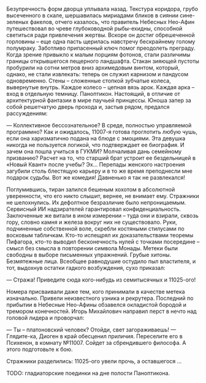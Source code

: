 Безупречность форм дворца уплывала назад. Текстура коридора, грубо высеченного в скале, шершавилась мириадами бликов в сиянии сине-зеленых факелов, отчего казалось, что правитель Небесных Нео-Афин путешествовал во чреве глубоководной рыбы-ехидны, способной светиться ради привлечения жертвы. Вскоре он достиг обрешеченной горловины – еще одна пасть щерилась навстречу бескрайнему голому полумраку. Заботливо припасенный ключ помог преодолеть преграду. Когда зрение привыкло к малым порциям фотонов, стали различимы границы открывшегося пещерного ландшафта. Стакан зияющей пустоты пробурили на сотни метров вниз архимедовым винтом, который, однако, не стали извлекать: теперь он служил карнизом и пандусом одновременно. Стены – сложенные стопкой зубчатые колеса, вывернутые внутрь. Каждое колесо – цепная вязь арок. Каждая арка – вход в отдельную темницу. Паноптикон. Настоящий, в отличие от архитектурной фантазии в мире паучьей принцессы. Юноша запер за собой решетчатую дверь прохода и, застыв рядом, предался рассуждениям:   

— Коллективное бессознательное? В среде, полностью управляемой программно? Как и ожидалось, 11007-я готова проглотить любую чушь, если она харизматично подана на блюде с эмоциями. Эта девушка никогда не пользуется логикой, что подтверждает ее биография. И зачем она пошла учиться в ГУКМИ? Молчаливая дань семейному призванию? Расчет на то, что старший брат устроит ее бездельницей в «Новый Квант» после учебы? Эх... Перепады женского настроения загубили столь блестящую карьеру и в то же время преподнесли мне подарок судьбы. Вот же комедия! Давненько я так не развлекался!

Поглумившись, тиран залился бешеным хохотом в абсолютной уверенности, что его никто слышит, вернее, не внимает ему. Стражники не шелохнулись. Их дефолтное безразличие было непроницаемым. Сервисный ИИ надзирателей гарантировал конфиденциальность. Заключенные же витали в ином измерении – туда они и взирали, сквозь гору, словно камня и железа вокруг них не существовало. Руки, подчиненные собственной воле, скребли костяными стилусами по восковым табличкам. Кто-то испещрял их доказательствами теоремы Пифагора, кто-то выводил бесконечность нулей с точками посередине – смысл без смысла в повторении символа Монады. Метеки были свободны в выборе письменных упражнений. Грубые хитоны. Безмятежные лица. Всеобщее равнодушие остудило пыл властителя, и тот, выдохнув остатки гадкого возбуждения, сухо приказал:

— Стража! Приведите сюда кого-нибудь из семитысячных и 11025-ого!

Номера присваивали даже тем, кого принимали в качестве метека изначально. Привели неизвестного узника и рекрутера. Последний по прибытии в Небесные Нео-Афины обзавелся окладистой бородой и тремором конечностей. Игорь Михайлович направил перст в нечто над головой лидера и проворчал:

— Ты – платоновский человек? Отойди, свет загораживаешь!
— Глядите-ка, Диоген в край обесценил приличия. Переселите его в Психенон, в комнату №11007. Сойдет за сбрендившего философа. А этого подготовьте к бою.

Стражники разделились: 11025-ого увели прочь, а оставшегося ...

TODO: гладиаторские поединки на дне полости Паноптикона.